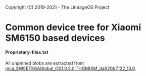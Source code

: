 Copyright (C) 2019-2021 - The LineageOS Project

Common device tree for Xiaomi SM6150 based devices
==============

#### Proprietary-files.txt
All unpinned blobs are extracted from [miui_SWEETK6AGlobal_OS1.0.5.0.THGMIXM_da620b7122_13.0](https://bigota.d.miui.com/OS1.0.5.0.THGMIXM/miui_SWEETK6AGlobal_OS1.0.5.0.THGMIXM_da620b7122_13.0.zip).

